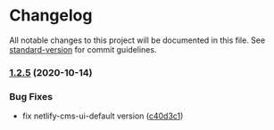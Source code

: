 # Changelog

All notable changes to this project will be documented in this file. See [standard-version](https://github.com/conventional-changelog/standard-version) for commit guidelines.

### [1.2.5](https://github.com/karolis-sh/netlify-cms-widget-pathname/compare/v1.2.4...v1.2.5) (2020-10-14)


### Bug Fixes

* fix netlify-cms-ui-default version ([c40d3c1](https://github.com/karolis-sh/netlify-cms-widget-pathname/commit/c40d3c19ba068e17514f15591f05c5a87d069cd3))
